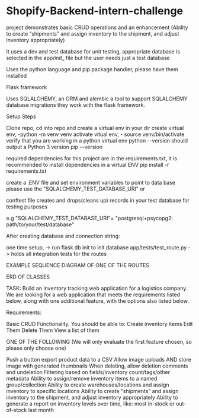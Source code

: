 # Shopify-Backend-intern-challenge

project demonstrates basic CRUD operations and an enhancement (Ability to create “shipments” and assign inventory to the shipment,
and adjust inventory appropriately)

It uses a dev and test database for unit testing, appropriate database is selected in the app/_init__ file
but the user needs just a test database


Uses the python language and pip package handler, please have them installed

Flask framework

Uses SQLALCHEMY, an ORM and alembic a tool to support SQLALCHEMY database migrations they work with the flask framework.

Setup Steps


Clone repo, cd into repo and create a virtual env in your dir
create virtual env, -python -m venv venv
activate vitual env, - source venv/bin/activate
verify that you are working in a python virtual env
    python --version should output a Python 3 version
    pip --version

required dependencies for this project are in the requirements.txt,
it is recommended to install dependencies in a virtual ENV
pip install -r requirements.txt


create a .ENV file and set environment variables to point to data base
please use the "SQLALCHEMY_TEST_DATABASE_URI" or

conftest file creates and drops(cleans up) records in your test database for testing purposes

e.g "SQLALCHEMY_TEST_DATABASE_URI"= "postgresql+psycopg2: path/to/your/test/database"

After creating database and connection string:

one time setup, -> run flask db init to init database
app/tests/test_route.py -> holds all integration tests for the routes


EXAMPLE SEQUENCE DIAGRAM OF ONE OF THE ROUTES


ERD OF CLASSES








TASK: Build an inventory tracking web application for a logistics company. We are looking for a web application that meets the requirements listed below, along with one additional feature, with the options also listed below.

Requirements:

Basic CRUD Functionality. You should be able to:
Create inventory items
Edit Them
Delete Them
View a list of them

ONE OF THE FOLLOWING (We will only evaluate the first feature chosen, so please only choose one)

Push a button export product data to a CSV
Allow image uploads AND store image with generated thumbnails
When deleting, allow deletion comments and undeletion
Filtering based on fields/inventory count/tags/other metadata
Ability to assign/remove inventory items to a named group/collection
Ability to create warehouses/locations and assign inventory to specific locations
Ability to create “shipments” and assign inventory to the shipment, and adjust inventory appropriately
Ability to generate a report on inventory levels over time, like: most in-stock or out-of-stock last month
